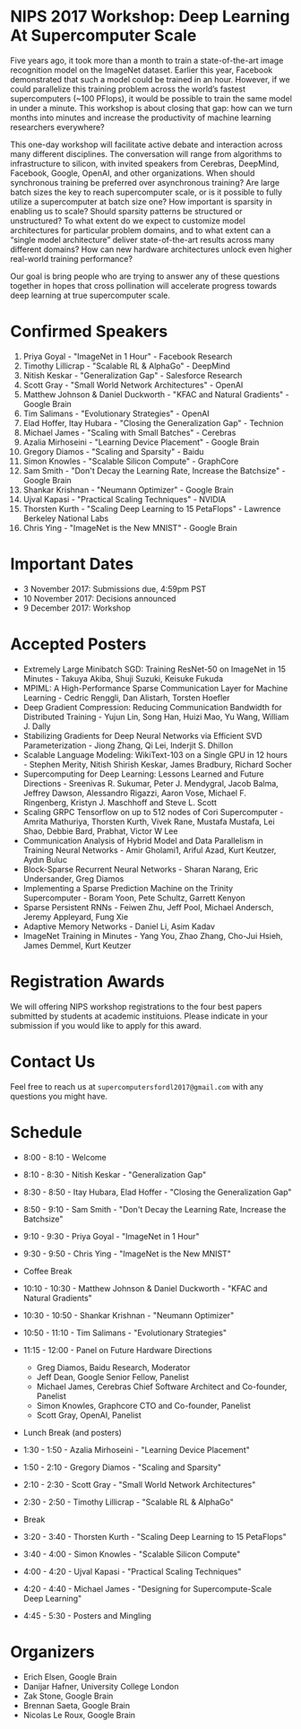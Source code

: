 # NIPS 2017 Workshop: Deep Learning At Supercomputer Scale

Five years ago, it took more than a month to train a state-of-the-art image recognition model on the ImageNet dataset. Earlier this year, Facebook demonstrated that such a model could be trained in an hour. However, if we could parallelize this training problem across the world’s fastest supercomputers (~100 PFlops), it would be possible to train the same model in under a minute. This workshop is about closing that gap: how can we turn months into minutes and increase the productivity of machine learning researchers everywhere?

This one-day workshop will facilitate active debate and interaction across many different disciplines. The conversation will range from algorithms to infrastructure to silicon, with invited speakers from Cerebras, DeepMind, Facebook, Google, OpenAI, and other organizations. When should synchronous training be preferred over asynchronous training? Are large batch sizes the key to reach supercomputer scale, or is it possible to fully utilize a supercomputer at batch size one? How important is sparsity in enabling us to scale? Should sparsity patterns be structured or unstructured? To what extent do we expect to customize model architectures for particular problem domains, and to what extent can a “single model architecture” deliver state-of-the-art results across many different domains? How can new hardware architectures unlock even higher real-world training performance?

Our goal is bring people who are trying to answer any of these questions together in hopes that cross pollination will accelerate progress towards deep learning at true supercomputer scale.

# Confirmed Speakers

1. Priya Goyal - "ImageNet in 1 Hour" - Facebook Research
2. Timothy Lillicrap - "Scalable RL & AlphaGo" - DeepMind
3. Nitish Keskar - "Generalization Gap" - Salesforce Research
4. Scott Gray - "Small World Network Architectures" - OpenAI
5. Matthew Johnson & Daniel Duckworth - "KFAC and Natural Gradients" - Google Brain
6. Tim Salimans - "Evolutionary Strategies" - OpenAI
7. Elad Hoffer, Itay Hubara - "Closing the Generalization Gap" - Technion
8. Michael James - "Scaling with Small Batches" - Cerebras
9. Azalia Mirhoseini - "Learning Device Placement" - Google Brain
10. Gregory Diamos - "Scaling and Sparsity" - Baidu
11. Simon Knowles - "Scalable Silicon Compute" - GraphCore
12. Sam Smith - "Don't Decay the Learning Rate, Increase the Batchsize" - Google Brain
13. Shankar Krishnan - "Neumann Optimizer" - Google Brain
14. Ujval Kapasi - "Practical Scaling Techniques" - NVIDIA
15. Thorsten Kurth - "Scaling Deep Learning to 15 PetaFlops" - Lawrence Berkeley National Labs
16. Chris Ying - "ImageNet is the New MNIST" - Google Brain

# Important Dates

* 3 November 2017: Submissions due, 4:59pm PST
* 10 November 2017: Decisions announced
* 9 December 2017: Workshop

# Accepted Posters

* Extremely Large Minibatch SGD: Training ResNet-50 on ImageNet in 15 Minutes - Takuya Akiba, Shuji Suzuki, Keisuke Fukuda
* MPIML: A High-Performance Sparse Communication Layer for Machine Learning - Cedric Renggli, Dan Alistarh, Torsten Hoefler
* Deep Gradient Compression: Reducing Communication Bandwidth for Distributed Training - Yujun Lin, Song Han, Huizi Mao, Yu Wang, William J. Dally
* Stabilizing Gradients for Deep Neural Networks via Efficient SVD Parameterization - Jiong Zhang, Qi Lei, Inderjit S. Dhillon 
* Scalable Language Modeling: WikiText-103 on a Single GPU in 12 hours - Stephen Merity, Nitish Shirish Keskar, James Bradbury, Richard Socher
* Supercomputing for Deep Learning: Lessons Learned and Future Directions - Sreenivas R. Sukumar, Peter J. Mendygral, Jacob Balma, Jeffrey Dawson, Alessandro Rigazzi, Aaron Vose, Michael F. Ringenberg, Kristyn J. Maschhoff and Steve L. Scott
* Scaling GRPC Tensorflow on up to 512 nodes of Cori Supercomputer - Amrita Mathuriya, Thorsten Kurth, Vivek Rane, Mustafa Mustafa, Lei Shao, Debbie Bard, Prabhat, Victor W Lee
* Communication Analysis of Hybrid Model and Data Parallelism in Training Neural Networks - Amir Gholami1, Ariful Azad, Kurt Keutzer, Aydın Buluc
* Block-Sparse Recurrent Neural Networks - Sharan Narang, Eric Undersander, Greg Diamos
* Implementing a Sparse Prediction Machine on the Trinity Supercomputer - Boram Yoon, Pete Schultz, Garrett Kenyon
* Sparse Persistent RNNs - Feiwen Zhu, Jeff Pool, Michael Andersch, Jeremy Appleyard, Fung Xie
* Adaptive Memory Networks - Daniel Li, Asim Kadav
* ImageNet Training in Minutes - Yang You, Zhao Zhang, Cho-Jui Hsieh, James Demmel, Kurt Keutzer

# Registration Awards

We will offering NIPS workshop registrations to the four best papers submitted by students at academic instituions.  Please indicate in your submission if you would like to apply for this award.

# Contact Us

Feel free to reach us at `supercomputersfordl2017@gmail.com` with any questions you might have.

# Schedule

* 8:00 - 8:10 - Welcome
* 8:10 - 8:30 - Nitish Keskar - "Generalization Gap"
* 8:30 - 8:50 - Itay Hubara, Elad Hoffer - "Closing the Generalization Gap"
* 8:50 - 9:10 - Sam Smith - "Don't Decay the Learning Rate, Increase the Batchsize"
* 9:10 - 9:30 - Priya Goyal - "ImageNet in 1 Hour"
* 9:30 - 9:50 - Chris Ying - "ImageNet is the New MNIST"

* Coffee Break

* 10:10 - 10:30 - Matthew Johnson & Daniel Duckworth - "KFAC and Natural Gradients"
* 10:30 - 10:50 - Shankar Krishnan - "Neumann Optimizer"
* 10:50 - 11:10 - Tim Salimans - "Evolutionary Strategies"

* 11:15 - 12:00 - Panel on Future Hardware Directions
  - Greg Diamos, Baidu Research, Moderator
  - Jeff Dean, Google Senior Fellow, Panelist
  - Michael James, Cerebras Chief Software Architect and Co-founder, Panelist
  - Simon Knowles, Graphcore CTO and Co-founder, Panelist
  - Scott Gray, OpenAI, Panelist

* Lunch Break (and posters)

* 1:30 - 1:50 - Azalia Mirhoseini - "Learning Device Placement"
* 1:50 - 2:10 - Gregory Diamos - "Scaling and Sparsity"
* 2:10 - 2:30 - Scott Gray - "Small World Network Architectures"
* 2:30 - 2:50 - Timothy Lillicrap - "Scalable RL & AlphaGo"

* Break

* 3:20 - 3:40 - Thorsten Kurth - "Scaling Deep Learning to 15 PetaFlops"
* 3:40 - 4:00 - Simon Knowles - "Scalable Silicon Compute"
* 4:00 - 4:20 - Ujval Kapasi - "Practical Scaling Techniques"
* 4:20 - 4:40 - Michael James - "Designing for Supercompute-Scale Deep Learning"

* 4:45 - 5:30 - Posters and Mingling

# Organizers
* Erich Elsen, Google Brain
* Danijar Hafner, University College London
* Zak Stone, Google Brain
* Brennan Saeta, Google Brain
* Nicolas Le Roux, Google Brain
